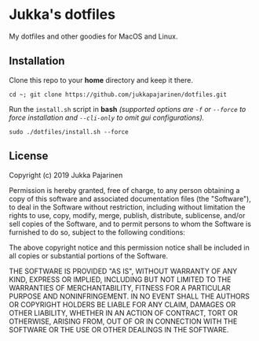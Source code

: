 # Jukka's dotfiles

My dotfiles and other goodies for MacOS and Linux.

## Installation

Clone this repo to your **home** directory and keep it there.
```
cd ~; git clone https://github.com/jukkapajarinen/dotfiles.git
```

Run the `install.sh` script in **bash** *(supported options are `-f` or `--force` to force installation and `--cli-only` to omit gui configurations).*
```
sudo ./dotfiles/install.sh --force
```

## License

Copyright (c) 2019 Jukka Pajarinen

Permission is hereby granted, free of charge, to any person obtaining a copy of this software and associated documentation files (the "Software"), to deal in the Software without restriction, including without limitation the rights to use, copy, modify, merge, publish, distribute, sublicense, and/or sell copies of the Software, and to permit persons to whom the Software is furnished to do so, subject to the following conditions:

The above copyright notice and this permission notice shall be included in all copies or substantial portions of the Software.

THE SOFTWARE IS PROVIDED "AS IS", WITHOUT WARRANTY OF ANY KIND, EXPRESS OR IMPLIED, INCLUDING BUT NOT LIMITED TO THE WARRANTIES OF MERCHANTABILITY, FITNESS FOR A PARTICULAR PURPOSE AND NONINFRINGEMENT. IN NO EVENT SHALL THE AUTHORS OR COPYRIGHT HOLDERS BE LIABLE FOR ANY CLAIM, DAMAGES OR OTHER LIABILITY, WHETHER IN AN ACTION OF CONTRACT, TORT OR OTHERWISE, ARISING FROM, OUT OF OR IN CONNECTION WITH THE SOFTWARE OR THE USE OR OTHER DEALINGS IN THE SOFTWARE.